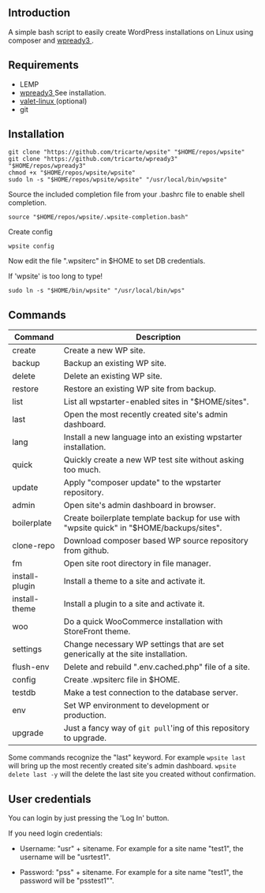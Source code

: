 ## Introduction

A simple bash script to easily create WordPress installations on Linux using
composer and [ wpready3 ](https://github.com/tricarte/wpready3).

## Requirements

* LEMP
* [ wpready3 ](https://github.com/tricarte/wpready3) See installation.
* [ valet-linux ](https://cpriego.github.io/valet-linux/#installation)(optional)
* git

## Installation

```
git clone "https://github.com/tricarte/wpsite" "$HOME/repos/wpsite"
git clone "https://github.com/tricarte/wpready3" "$HOME/repos/wpready3"
chmod +x "$HOME/repos/wpsite/wpsite"
sudo ln -s "$HOME/repos/wpsite/wpsite" "/usr/local/bin/wpsite"
```
Source the included completion file from your .bashrc file to enable shell
completion.
```
source "$HOME/repos/wpsite/.wpsite-completion.bash"
```
Create config
```
wpsite config
```
Now edit the file ".wpsiterc" in $HOME to set DB credentials.

If 'wpsite' is too long to type!
```
sudo ln -s "$HOME/bin/wpsite" "/usr/local/bin/wps"
```

## Commands

| Command        | Description |
| -------------- | -----------|
| create         | Create a new WP site. |
| backup         | Backup an existing WP site. |
| delete         | Delete an existing WP site. |
| restore        | Restore an existing WP site from backup. |
| list           | List all wpstarter-enabled sites in "$HOME/sites".|
| last           | Open the most recently created site's admin dashboard.|
| lang           | Install a new language into an existing wpstarter installation. |
| quick          | Quickly create a new WP test site without asking too much.
| update         | Apply "composer update" to the wpstarter repository. |
| admin          | Open site's admin dashboard in browser. |
| boilerplate    | Create boilerplate template backup for use with "wpsite quick" in "$HOME/backups/sites". |
| clone-repo     | Download composer based WP source repository from github. |
| fm             | Open site root directory in file manager. |
| install-plugin | Install a theme to a site and activate it. |
| install-theme  | Install a plugin to a site and activate it. |
| woo            | Do a quick WooCommerce installation with StoreFront theme.|
| settings       | Change necessary WP settings that are set generically at the site installation.|
| flush-env      | Delete and rebuild ".env.cached.php" file of a site.|
| config         | Create .wpsiterc file in $HOME.|
| testdb         | Make a test connection to the database server.|
| env            | Set WP environment to development or production.|
| upgrade        | Just a fancy way of `git pull`'ing of this repository to upgrade.|

Some commands recognize the "last" keyword. For example `wpsite last` will
bring up the most recently created site's admin dashboard. `wpsite delete last
-y` will the delete the last site you created without confirmation.

## User credentials

You can login by just pressing the 'Log In' button.

If you need login credentials:

* Username: "usr" + sitename. For example for a site name "test1", the username
will be "usrtest1".

* Password: "pss" + sitename. For example for a site name "test1", the password
will be "psstest1"".
